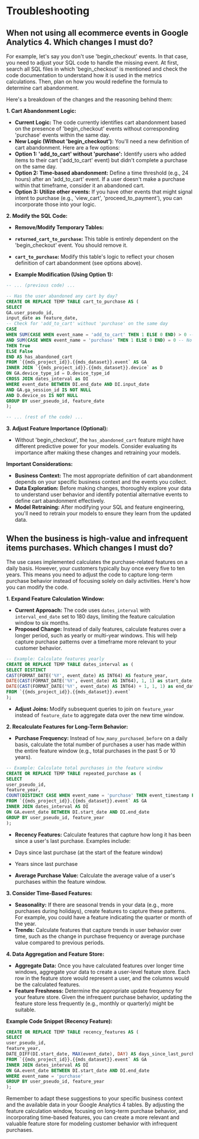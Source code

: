 




# Troubleshooting

## When not using all ecommerce events in Google Analytics 4. Which changes I must do?

For example, let's say you don't use 'begin_checkout' events. In that case, you need to adjust your SQL code to handle the missing event. 
At first, search all SQL files in which 'begin_checkout' is mentioned and check the code documentation to understand how it is used in the metrics calculations.
Then, plan on how you would redefine the formula to determine cart abandonment. 

Here's a breakdown of the changes and the reasoning behind them:

**1. Cart Abandonment Logic:**

* **Current Logic:** The code currently identifies cart abandonment based on the presence of 'begin_checkout' events without corresponding 'purchase' events within the same day.
* **New Logic (Without 'begin_checkout'):** You'll need a new definition of cart abandonment. Here are a few options:
* **Option 1: 'add_to_cart' without 'purchase':** Identify users who added items to their cart ('add_to_cart' event) but didn't complete a purchase on the same day.
* **Option 2: Time-based abandonment:** Define a time threshold (e.g., 24 hours) after an 'add_to_cart' event. If a user doesn't make a purchase within that timeframe, consider it an abandoned cart.
* **Option 3: Utilize other events:** If you have other events that might signal intent to purchase (e.g., 'view_cart', 'proceed_to_payment'), you can incorporate those into your logic.

**2. Modify the SQL Code:**

* **Remove/Modify Temporary Tables:**
* **`returned_cart_to_purchase`:** This table is entirely dependent on the 'begin_checkout' event. You should remove it.
* **`cart_to_purchase`:** Modify this table's logic to reflect your chosen definition of cart abandonment (see options above).

* **Example Modification (Using Option 1):**
```sql
-- ... (previous code) ...

-- Has the user abandoned any cart by day?
CREATE OR REPLACE TEMP TABLE cart_to_purchase AS (
SELECT
GA.user_pseudo_id,
input_date as feature_date,
-- Check for 'add_to_cart' without 'purchase' on the same day
CASE
WHEN SUM(CASE WHEN event_name = 'add_to_cart' THEN 1 ELSE 0 END) > 0 -- At least one 'add_to_cart'
AND SUM(CASE WHEN event_name = 'purchase' THEN 1 ELSE 0 END) = 0 -- No 'purchase' events
THEN True
ELSE False
END AS has_abandoned_cart
FROM `{{mds_project_id}}.{{mds_dataset}}.event` AS GA
INNER JOIN `{{mds_project_id}}.{{mds_dataset}}.device` as D
ON GA.device_type_id = D.device_type_id
CROSS JOIN dates_interval as DI
WHERE event_date BETWEEN DI.end_date AND DI.input_date
AND GA.ga_session_id IS NOT NULL
AND D.device_os IS NOT NULL
GROUP BY user_pseudo_id, feature_date
);

-- ... (rest of the code) ...
```

**3. Adjust Feature Importance (Optional):**

* Without 'begin_checkout', the `has_abandoned_cart` feature might have different predictive power for your models. Consider evaluating its importance after making these changes and retraining your models.

**Important Considerations:**

* **Business Context:** The most appropriate definition of cart abandonment depends on your specific business context and the events you collect.
* **Data Exploration:** Before making changes, thoroughly explore your data to understand user behavior and identify potential alternative events to define cart abandonment effectively.
* **Model Retraining:** After modifying your SQL and feature engineering, you'll need to retrain your models to ensure they learn from the updated data.



## When the business is high-value and infrequent items purchases. Which changes I must do?

The use cases implemented calculates the purchase-related features on a daily basis. However, your customers typically buy once every five to ten years. This means you need to adjust the code to capture long-term purchase behavior instead of focusing solely on daily activities. Here's how you can modify the code.

**1. Expand Feature Calculation Window:**

- **Current Approach:** The code uses `dates_interval` with `interval_end_date` set to 180 days, limiting the feature calculation window to six months.
- **Proposed Change:** Instead of daily features, calculate features over a longer period, such as yearly or multi-year windows. This will help capture purchase patterns over a timeframe more relevant to your customer behavior.

```sql
-- Example: Calculate features yearly
CREATE OR REPLACE TEMP TABLE dates_interval as (
SELECT DISTINCT 
CAST(FORMAT_DATE('%Y', event_date) AS INT64) AS feature_year,
DATE(CAST(FORMAT_DATE('%Y', event_date) AS INT64), 1, 1) as start_date,
DATE(CAST(FORMAT_DATE('%Y', event_date) AS INT64) + 1, 1, 1) as end_date
FROM `{{mds_project_id}}.{{mds_dataset}}.event`
);
```

- **Adjust Joins:** Modify subsequent queries to join on `feature_year` instead of `feature_date` to aggregate data over the new time window.

**2. Recalculate Features for Long-Term Behavior:**

- **Purchase Frequency:** Instead of `how_many_purchased_before` on a daily basis, calculate the total number of purchases a user has made within the entire feature window (e.g., total purchases in the past 5 or 10 years).

```sql
-- Example: Calculate total purchases in the feature window
CREATE OR REPLACE TEMP TABLE repeated_purchase as (
SELECT
user_pseudo_id,
feature_year,
COUNT(DISTINCT CASE WHEN event_name = 'purchase' THEN event_timestamp ELSE NULL END) AS total_purchases
FROM `{{mds_project_id}}.{{mds_dataset}}.event` AS GA
INNER JOIN dates_interval AS DI
ON GA.event_date BETWEEN DI.start_date AND DI.end_date
GROUP BY user_pseudo_id, feature_year
);
```

- **Recency Features:** Calculate features that capture how long it has been since a user's last purchase. Examples include:
- Days since last purchase (at the start of the feature window)
- Years since last purchase

- **Average Purchase Value:** Calculate the average value of a user's purchases within the feature window.

**3. Consider Time-Based Features:**

- **Seasonality:** If there are seasonal trends in your data (e.g., more purchases during holidays), create features to capture these patterns. For example, you could have a feature indicating the quarter or month of the year.
- **Trends:** Calculate features that capture trends in user behavior over time, such as the change in purchase frequency or average purchase value compared to previous periods.

**4. Data Aggregation and Feature Store:**

- **Aggregate Data:** Once you have calculated features over longer time windows, aggregate your data to create a user-level feature store. Each row in the feature store would represent a user, and the columns would be the calculated features.
- **Feature Freshness:** Determine the appropriate update frequency for your feature store. Given the infrequent purchase behavior, updating the feature store less frequently (e.g., monthly or quarterly) might be suitable.

**Example Code Snippet (Recency Feature):**

```sql
CREATE OR REPLACE TEMP TABLE recency_features AS (
SELECT
user_pseudo_id,
feature_year,
DATE_DIFF(DI.start_date, MAX(event_date), DAY) AS days_since_last_purchase
FROM `{{mds_project_id}}.{{mds_dataset}}.event` AS GA
INNER JOIN dates_interval AS DI
ON GA.event_date BETWEEN DI.start_date AND DI.end_date
WHERE event_name = 'purchase'
GROUP BY user_pseudo_id, feature_year
);
```

Remember to adapt these suggestions to your specific business context and the available data in your Google Analytics 4 tables. By adjusting the feature calculation window, focusing on long-term purchase behavior, and incorporating time-based features, you can create a more relevant and valuable feature store for modeling customer behavior with infrequent purchases.